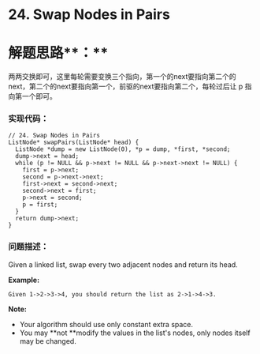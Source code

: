 # 24. Swap Nodes in Pairs

# 解题思路**：**

两两交换即可，这里每轮需要变换三个指向，第一个的next要指向第二个的next，第二个的next要指向第一个，前驱的next要指向第二个，每轮过后让 p 指向第一个即可。

### 实现代码：

```
// 24. Swap Nodes in Pairs
ListNode* swapPairs(ListNode* head) {
  ListNode *dump = new ListNode(0), *p = dump, *first, *second;
  dump->next = head;
  while (p != NULL && p->next != NULL && p->next->next != NULL) {
    first = p->next;
    second = p->next->next;
    first->next = second->next;
    second->next = first;
    p->next = second;
    p = first;
  }
  return dump->next; 
}
```

### 问题描述：

Given a linked list, swap every two adjacent nodes and return its head.

**Example:**

```
Given 1->2->3->4, you should return the list as 2->1->4->3.
```

**Note:**

* Your algorithm should use only constant extra space.
* You may **not **modify the values in the list's nodes, only nodes itself may be changed.



